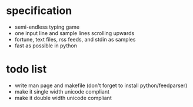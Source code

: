 # specification
* semi-endless typing game
* one input line and sample lines scrolling upwards
* fortune, text files, rss feeds, and stdin as samples
* fast as possible in python

# todo list
* write man page and makefile
  (don't forget to install python/feedparser)
* make it single width unicode compliant
* make it double width unicode compliant
